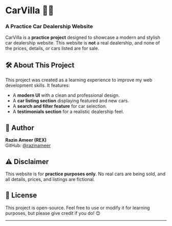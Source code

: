 # CarVilla 🚗🏁  

### A Practice Car Dealership Website  

CarVilla is a **practice project** designed to showcase a modern and stylish car dealership website. This website is **not** a real dealership, and none of the prices, details, or cars listed are for sale.  

## 🛠️ About This Project  
This project was created as a learning experience to improve my web development skills. It features:  
- A **modern UI** with a clean and professional design.  
- A **car listing section** displaying featured and new cars.  
- A **search and filter feature** for car selection.  
- A **testimonials section** for a realistic dealership feel.  

## 👤 Author  
**Razin Ameer (REX)**  
GitHub: [@razinameer](https://github.com/razinameer)  

## ⚠️ Disclaimer  
This website is for **practice purposes only**. No real cars are being sold, and all details, prices, and listings are fictional.  

## 📜 License  
This project is open-source. Feel free to use or modify it for learning purposes, but please give credit if you do! 😊  

---
